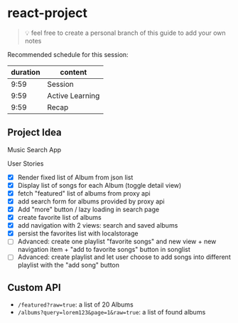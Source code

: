 # react-project

> 💡 feel free to create a personal branch of this guide to add your own notes

Recommended schedule for this session:

| duration | content         |
| -------- | --------------- |
| 9:59     | Session         |
| 9:59     | Active Learning |
| 9:59     | Recap           |

## Project Idea

Music Search App

User Stories

- [x] Render fixed list of Album from json list
- [x] Display list of songs for each Album (toggle detail view)
- [x] fetch "featured" list of albums from proxy api
- [x] add search form for albums provided by proxy api
- [x] Add "more" button / lazy loading in search page
- [x] create favorite list of albums
- [x] add navigation with 2 views: search and saved albums
- [x] persist the favorites list with localstorage
- [ ] Advanced: create one playlist "favorite songs" and new view + new navigation item + "add to favorite songs" button in songlist
- [ ] Advanced: create playlist and let user choose to add songs into different playlist with the "add song" button

## Custom API

- `/featured?raw=true`: a list of 20 Albums
- `/albums?query=lorem123&page=1&raw=true`: a list of found albums

